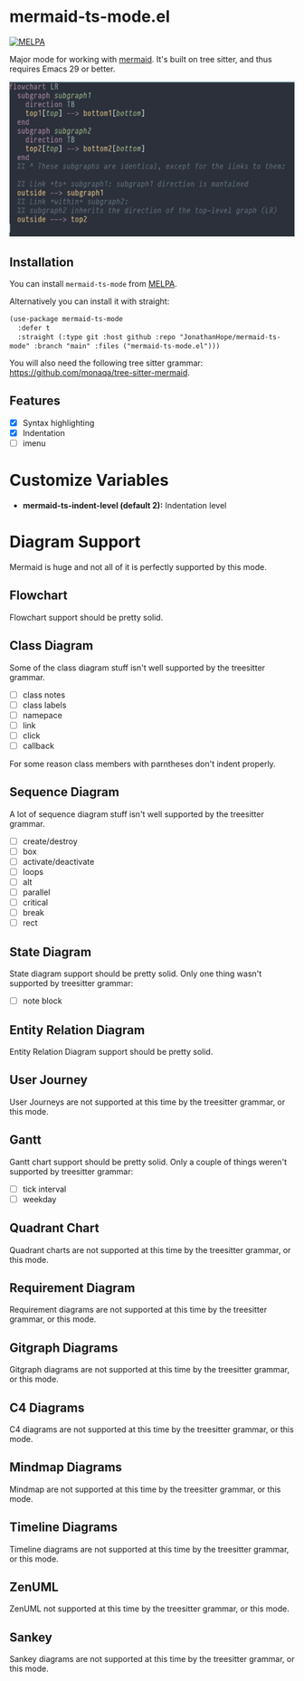 # mermaid-ts-mode.el

<a href="https://melpa.org/#/mermaid-ts-mode"><img alt="MELPA" src="https://melpa.org/packages/mermaid-ts-mode-badge.svg"/></a>

Major mode for working with [mermaid](http://mermaid.js.org). It's built on tree sitter, and thus requires Emacs 29 or better.

![](mermaid-ts-mode.png)

## Installation

You can install `mermaid-ts-mode` from [MELPA](https://melpa.org/#/mermaid-ts-mode).

Alternatively you can install it with straight:

``` elisp
(use-package mermaid-ts-mode
  :defer t
  :straight (:type git :host github :repo "JonathanHope/mermaid-ts-mode" :branch "main" :files ("mermaid-ts-mode.el")))
```

You will also need the following tree sitter grammar: <https://github.com/monaqa/tree-sitter-mermaid>.

## Features

- [x] Syntax highlighting
- [x] Indentation
- [ ] imenu

# Customize Variables

- **mermaid-ts-indent-level (default 2):** Indentation level

# Diagram Support

Mermaid is huge and not all of it is perfectly supported by this mode.

## Flowchart

Flowchart support should be pretty solid.

## Class Diagram

Some of the class diagram stuff isn't well supported by the treesitter grammar.

- [ ] class notes
- [ ] class labels
- [ ] namepace
- [ ] link
- [ ] click
- [ ] callback

For some reason class members with parntheses don't indent properly.

##  Sequence Diagram

A lot of sequence diagram stuff isn't well supported by the treesitter grammar.

- [ ] create/destroy
- [ ] box
- [ ] activate/deactivate
- [ ] loops
- [ ] alt
- [ ] parallel
- [ ] critical
- [ ] break
- [ ] rect

##  State Diagram

State diagram support should be pretty solid. Only one thing wasn't supported by treesitter grammar:

- [ ] note block

## Entity Relation Diagram

Entity Relation Diagram support should be pretty solid.

##  User Journey

User Journeys are not supported at this time by the treesitter grammar, or this mode.

##  Gantt

Gantt chart support should be pretty solid. Only a couple of things weren't supported by treesitter grammar:

- [ ] tick interval
- [ ] weekday

## Quadrant Chart

Quadrant charts are not supported at this time by the treesitter grammar, or this mode.

## Requirement Diagram

Requirement diagrams are not supported at this time by the treesitter grammar, or this mode.

## Gitgraph Diagrams

Gitgraph diagrams are not supported at this time by the treesitter grammar, or this mode.

## C4 Diagrams

C4 diagrams are not supported at this time by the treesitter grammar, or this mode.

## Mindmap Diagrams

Mindmap are not supported at this time by the treesitter grammar, or this mode.

## Timeline Diagrams

Timeline diagrams are not supported at this time by the treesitter grammar, or this mode.

## ZenUML

ZenUML not supported at this time by the treesitter grammar, or this mode.

## Sankey

Sankey diagrams are not supported at this time by the treesitter grammar, or this mode.
